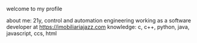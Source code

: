 welcome to my profile

about me:
21y,
control and automation engineering
working as a software developer at https://imobiliariajazz.com
knowledge:
c, c++, python, java, javascript, ccs, html


<!---
spank4/spank4 is a ✨ special ✨ repository because its `README.md` (this file) appears on your GitHub profile.
You can click the Preview link to take a look at your changes.
--->
